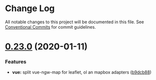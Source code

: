 # Change Log

All notable changes to this project will be documented in this file.
See [Conventional Commits](https://conventionalcommits.org) for commit guidelines.

# [0.23.0](https://github.com/nextgis/nextgis_frontend_apps/compare/v0.22.0...v0.23.0) (2020-01-11)


### Features

* **vue:** split vue-ngw-map for leaflet, ol an mapbox adapters ([b9dcb88](https://github.com/nextgis/nextgis_frontend_apps/commit/b9dcb880140480b3557cde7bb91e761741889bf5))
